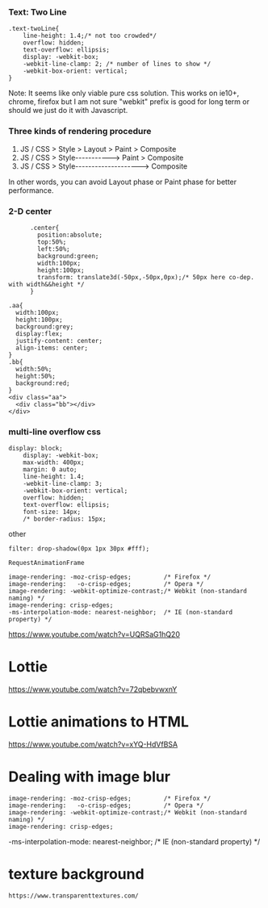 ### Text: Two Line
```
.text-twoLine{
	line-height: 1.4;/* not too crowded*/
	overflow: hidden;
	text-overflow: ellipsis;
	display: -webkit-box;
	-webkit-line-clamp: 2; /* number of lines to show */
	-webkit-box-orient: vertical;
}
```
Note: It seems like only viable pure css solution. This works on ie10+, chrome, firefox but I am not sure "webkit"
prefix is good for long term or should we just do it with Javascript.

### Three kinds of rendering procedure

1. JS / CSS > Style > Layout > Paint > Composite
2. JS / CSS > Style-----------> Paint > Composite
3. JS / CSS > Style--------------------> Composite

In other words, you can avoid Layout phase or Paint phase for better performance.
### 2-D center
```
      .center{
        position:absolute;
        top:50%;
        left:50%;
        background:green;
        width:100px;
        height:100px;
        transform: translate3d(-50px,-50px,0px);/* 50px here co-dep. with width&&height */
      }
```
```
.aa{
  width:100px;
  height:100px;
  background:grey;
  display:flex;
  justify-content: center;
  align-items: center;
}
.bb{
  width:50%;
  height:50%;
  background:red;
}
<div class="aa">
  <div class="bb"></div>
</div>
```

### multi-line overflow css
```
display: block;
    display: -webkit-box;
    max-width: 400px;
    margin: 0 auto;
    line-height: 1.4;
    -webkit-line-clamp: 3;
    -webkit-box-orient: vertical;
    overflow: hidden;
    text-overflow: ellipsis;
    font-size: 14px;
    /* border-radius: 15px;
```
other
```
filter: drop-shadow(0px 1px 30px #fff);
```
```
RequestAnimationFrame 
```
```
image-rendering: -moz-crisp-edges;         /* Firefox */
image-rendering:   -o-crisp-edges;         /* Opera */
image-rendering: -webkit-optimize-contrast;/* Webkit (non-standard naming) */
image-rendering: crisp-edges;
-ms-interpolation-mode: nearest-neighbor;  /* IE (non-standard property) */
```

https://www.youtube.com/watch?v=UQRSaG1hQ20


# Lottie 
https://www.youtube.com/watch?v=72qbebvwxnY
# Lottie animations to HTML
https://www.youtube.com/watch?v=xYQ-HdVfBSA

# Dealing with image blur
```
image-rendering: -moz-crisp-edges;         /* Firefox */
image-rendering:   -o-crisp-edges;         /* Opera */
image-rendering: -webkit-optimize-contrast;/* Webkit (non-standard naming) */
image-rendering: crisp-edges;
```
-ms-interpolation-mode: nearest-neighbor;  /* IE (non-standard property) */

# texture background
```
https://www.transparenttextures.com/
```

